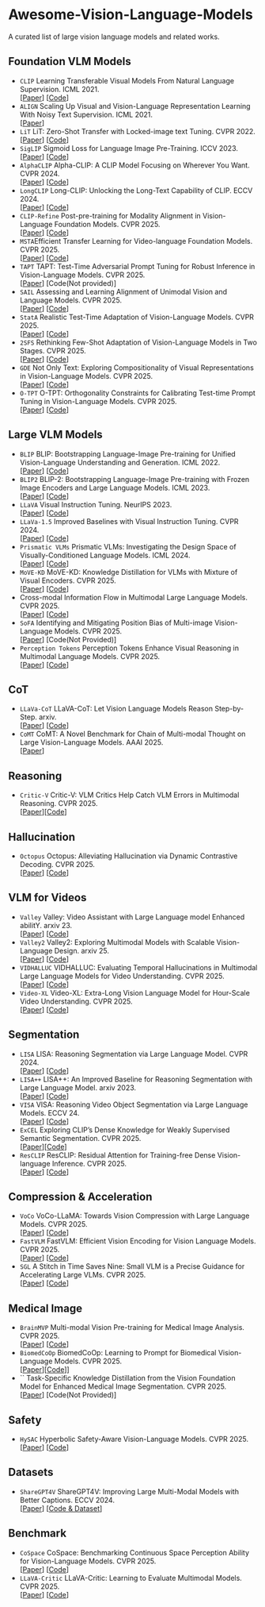 # Awesome-Vision-Language-Models

A curated list of large vision language models and related works.

## Foundation VLM Models

- `CLIP` Learning Transferable Visual Models From Natural Language Supervision. ICML 2021.  
  [[Paper](https://arxiv.org/abs/2103.00020)] [[Code](https://github.com/OpenAI/CLIP)]  
- `ALIGN` Scaling Up Visual and Vision-Language Representation Learning With Noisy Text Supervision. ICML 2021.  
  [[Paper](https://arxiv.org/abs/2102.05918)]
- `LiT` LiT: Zero-Shot Transfer with Locked-image text Tuning. CVPR 2022.   
  [[Paper](https://arxiv.org/abs/2111.07991)] [[Code](https://github.com/google-research/vision_transformer#lit-models)] 
- `SigLIP` Sigmoid Loss for Language Image Pre-Training. ICCV 2023.  
  [[Paper](https://arxiv.org/abs/2303.15343)] [[Code](https://github.com/google-research/big_vision)]  
- `AlphaCLIP` Alpha-CLIP: A CLIP Model Focusing on Wherever You Want. CVPR 2024.  
  [[Paper](https://arxiv.org/abs/2312.03818)] [[Code](https://github.com/SunzeY/AlphaCLIP)] 
- `LongCLIP` Long-CLIP: Unlocking the Long-Text Capability of CLIP. ECCV 2024.  
  [[Paper](https://arxiv.org/abs/2403.15378)] [[Code](https://github.com/beichenzbc/Long-CLIP)]
- `CLIP-Refine` Post-pre-training for Modality Alignment in Vision-Language Foundation Models. CVPR 2025.   
  [[Paper](https://arxiv.org/abs/2504.12717)] [[Code](https://github.com/yshinya6/clip-refine)]
- `MSTA`Efficient Transfer Learning for Video-language Foundation Models. CVPR 2025.   
[[Paper](https://arxiv.org/abs/2411.11223)] [[Code](https://github.com/chenhaoxing/ETL4Video)]    
- `TAPT` TAPT: Test-Time Adversarial Prompt Tuning for Robust Inference in Vision-Language Models. CVPR 2025.   
[[Paper](https://arxiv.org/abs/2411.13136)] [Code(Not provided)]   
- `SAIL` Assessing and Learning Alignment of Unimodal Vision and Language Models. CVPR 2025.   
[[Paper](https://arxiv.org/abs/2412.04616)] [[Code](https://lezhang7.github.io/sail.github.io/)]   
- `StatA` Realistic Test-Time Adaptation of Vision-Language Models. CVPR 2025.   
[[Paper](https://arxiv.org/abs/2501.03729)] [[Code](https://github.com/MaxZanella/StatA)]
- `2SFS` Rethinking Few-Shot Adaptation of Vision-Language Models in Two Stages. CVPR 2025.   
[[Paper](https://arxiv.org/abs/2503.11609)] [[Code](https://github.com/FarinaMatteo/rethinking_fewshot_vlms)]
- `GDE` Not Only Text: Exploring Compositionality of Visual Representations in Vision-Language Models. CVPR 2025.   
[[Paper](https://arxiv.org/abs/2503.17142)] [[Code](https://github.com/BerasiDavide/vlm_image_compositionality)]   
- `O-TPT` O-TPT: Orthogonality Constraints for Calibrating Test-time Prompt Tuning in Vision-Language Models. CVPR 2025.   
[[Paper](https://arxiv.org/abs/2503.12096)] [[Code](https://github.com/ashshaksharifdeen/O-TPT)]   


## Large VLM Models

- `BLIP` BLIP: Bootstrapping Language-Image Pre-training for Unified Vision-Language Understanding and Generation. ICML 2022.   
  [[Paper](https://arxiv.org/abs/2201.12086)] [[Code](https://github.com/salesforce/BLIP)]
- `BLIP2` BLIP-2: Bootstrapping Language-Image Pre-training with Frozen Image Encoders and Large Language Models. ICML 2023.   
  [[Paper](https://arxiv.org/abs/2301.12597)] [[Code](https://github.com/salesforce/LAVIS/tree/main/projects/blip2)]   
- `LLaVA` Visual Instruction Tuning.  NeurIPS 2023.  
  [[Paper](https://arxiv.org/abs/2304.08485)] [[Code](https://github.com/haotian-liu/LLaVA)]   
- `LLaVa-1.5` Improved Baselines with Visual Instruction Tuning. CVPR 2024.   
  [[Paper](https://arxiv.org/abs/2310.03744)] [[Code](https://github.com/haotian-liu/LLaVA)]   
- `Prismatic VLMs` Prismatic VLMs: Investigating the Design Space of Visually-Conditioned Language Models. ICML 2024.   
  [[Paper](https://arxiv.org/abs/2402.07865)] [[Code](https://github.com/TRI-ML/prismatic-vlms)]
- `MoVE-KD` MoVE-KD: Knowledge Distillation for VLMs with Mixture of Visual Encoders. CVPR 2025.   
  [[Paper](https://arxiv.org/abs/2501.01709)] [[Code](https://github.com/hey-cjj/MoVE-KD)]   
-  Cross-modal Information Flow in Multimodal Large Language Models. CVPR 2025.   
[[Paper](https://arxiv.org/abs/2411.18620)] [[Code](https://github.com/FightingFighting/cross-modal-information-flow-in-MLLM)]   
- `SoFA` Identifying and Mitigating Position Bias of Multi-image Vision-Language Models. CVPR 2025.   
[[Paper](https://arxiv.org/abs/2503.13792)] [Code(Not Provided)]   
- `Perception Tokens` Perception Tokens Enhance Visual Reasoning in Multimodal Language Models. CVPR 2025.   
[[Paper](https://arxiv.org/abs/2412.03548)] [[Code](https://github.com/mahtabbigverdi/Aurora-perception)]     

## CoT

- `LLaVa-CoT` LLaVA-CoT: Let Vision Language Models Reason Step-by-Step. arxiv.   
  [[Paper](https://arxiv.org/abs/2411.10440)] [[Code](https://github.com/PKU-YuanGroup/LLaVA-CoT)]   
- `CoMT` CoMT: A Novel Benchmark for Chain of Multi-modal Thought on Large Vision-Language Models. AAAI 2025.   
  [[Paper](https://arxiv.org/abs/2412.12932)]

## Reasoning
- `Critic-V` Critic-V: VLM Critics Help Catch VLM Errors in Multimodal Reasoning. CVPR 2025.  
[[Paper](https://arxiv.org/abs/2411.18203)][[Code](https://github.com/kyrieLei/Critic-V)]

## Hallucination
- `Octopus` Octopus: Alleviating Hallucination via Dynamic Contrastive Decoding. CVPR 2025.   
[[Paper](https://www.arxiv.org/abs/2503.00361)] [[Code](https://github.com/LijunZhang01/Octopus)]   

## VLM for Videos

- `Valley` Valley: Video Assistant with Large Language model Enhanced abilitY. arxiv 23.   
[[Paper](https://arxiv.org/abs/2306.07207)] [[Code](https://github.com/bytedance/Valley)]   
- `Valley2` Valley2: Exploring Multimodal Models with Scalable Vision-Language Design. arxiv 25.    
[[Paper](https://arxiv.org/abs/2501.05901)] [[Code](https://github.com/bytedance/Valley)]   
- `VIDHALLUC` VIDHALLUC: Evaluating Temporal Hallucinations in Multimodal Large Language Models for Video Understanding. CVPR 2025.   
[[Paper](https://arxiv.org/abs/2412.03735)] [[Code](https://people-robots.github.io/vidhalluc/)]    
- `Video-XL` Video-XL: Extra-Long Vision Language Model for Hour-Scale Video Understanding. CVPR 2025.   
[[Paper](https://arxiv.org/abs/2409.14485)] [[Code](https://github.com/VectorSpaceLab/Video-XL)]   

## Segmentation

- `LISA` LISA: Reasoning Segmentation via Large Language Model. CVPR 2024.   
[[Paper](https://arxiv.org/abs/2308.00692)] [[Code](https://github.com/dvlab-research/LISA?tab=readme-ov-file)]    
- `LISA++` LISA++: An Improved Baseline for Reasoning Segmentation with Large Language Model. arxiv 2023.   
[[Paper](https://arxiv.org/abs/2312.17240)] [[Code](https://github.com/dvlab-research/LISA?tab=readme-ov-file)]   
- `VISA` VISA: Reasoning Video Object Segmentation via Large Language Models. ECCV 24.   
[[Paper](https://arxiv.org/abs/2407.11325)] [[Code](https://github.com/cilinyan/VISA?tab=readme-ov-file)]   
- `ExCEL` Exploring CLIP’s Dense Knowledge for Weakly Supervised Semantic Segmentation. CVPR 2025.   
[[Paper](https://arxiv.org/abs/2503.20826)][[Code](https://github.com/zwyang6/ExCEL)]   
- `ResCLIP` ResCLIP: Residual Attention for Training-free Dense Vision-language Inference. CVPR 2025.   
[[Paper](https://arxiv.org/abs/2411.15851)] [[Code](https://github.com/yvhangyang/ResCLIP)]

## Compression & Acceleration
- `VoCo` VoCo-LLaMA: Towards Vision Compression with Large Language Models. CVPR 2025.    
[[Paper](https://arxiv.org/abs/2406.12275v2)] [[Code](https://github.com/Yxxxb/VoCo-LLaMA)]    
- `FastVLM` FastVLM: Efficient Vision Encoding for Vision Language Models. CVPR 2025.   
[[Paper](https://arxiv.org/abs/2412.13303)] [[Code](https://github.com/apple/ml-fastvlm)]   
- `SGL` A Stitch in Time Saves Nine: Small VLM is a Precise Guidance for Accelerating Large VLMs. CVPR 2025.    
[[Paper](https://arxiv.org/abs/2412.03324)] [[Code](https://github.com/NUS-HPC-AI-Lab/SGL)]    

## Medical Image
- `BrainMVP` Multi-modal Vision Pre-training for Medical Image Analysis. CVPR 2025.   
[[Paper](https://arxiv.org/abs/2410.10604)] [[Code](https://github.com/openmedlab/BrainMVP)]   
- `BiomedCoOp` BiomedCoOp: Learning to Prompt for Biomedical Vision-Language Models. CVPR 2025.   
[[Paper](https://arxiv.org/abs/2411.15232)][[Code](https://github.com/HealthX-Lab/BiomedCoOp)]]   
- `` Task-Specific Knowledge Distillation from the Vision Foundation Model for Enhanced Medical Image Segmentation. CVPR 2025.   
[[Paper](https://arxiv.org/abs/2503.06976)] [Code(Not Provided)]    

## Safety
- `HySAC` Hyperbolic Safety-Aware Vision-Language Models. CVPR 2025.   
[[Paper](https://arxiv.org/abs/2503.12127)] [[Code](https://github.com/aimagelab/HySAC)]   

## Datasets

- `ShareGPT4V` ShareGPT4V: Improving Large Multi-Modal Models with Better Captions. ECCV 2024.   
  [[Paper](https://arxiv.org/abs/2311.12793)] [[Code & Dataset](https://github.com/ShareGPT4Omni/ShareGPT4V)]   

## Benchmark
- `CoSpace` CoSpace: Benchmarking Continuous Space Perception Ability for Vision-Language Models. CVPR 2025.   
[[Paper](https://arxiv.org/abs/2503.14161)] [[Code](https://thunlp-mt.github.io/CoSpace/)]   
- `LLaVA-Critic` LLaVA-Critic: Learning to Evaluate Multimodal Models. CVPR 2025.   
[[Paper](https://arxiv.org/abs/2410.02712)] [[Code](https://github.com/LLaVA-VL/LLaVA-NeXT)]   


